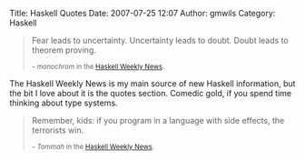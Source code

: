Title: Haskell Quotes
Date: 2007-07-25 12:07
Author: gmwils
Category: Haskell

> Fear leads to uncertainty. Uncertainty leads to doubt. Doubt leads to
> theorem proving.
>
> <small>- *monochrom* in the [Haskell Weekly News][].</small>

The Haskell Weekly News is my main source of new Haskell information,
but the bit I love about it is the quotes section. Comedic gold, if you
spend time thinking about type systems.

> Remember, kids: if you program in a language with side effects, the
> terrorists win.
>
> <small>- *Tommah* in the [Haskell Weekly News][1].</small>

  [Haskell Weekly News]: http://sequence.complete.org/hwn/20070723
  [1]: http://sequence.complete.org/hwn/20070507
